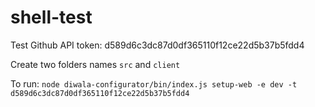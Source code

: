 # shell-test
Test Github API token: d589d6c3dc87d0df365110f12ce22d5b37b5fdd4

Create two folders names `src` and `client`

To run: `node diwala-configurator/bin/index.js setup-web -e dev -t d589d6c3dc87d0df365110f12ce22d5b37b5fdd4`
